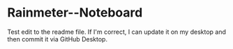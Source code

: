 # Rainmeter--Noteboard

Test edit to the readme file. If I'm correct, I can update it on my desktop and then commit it via GitHub Desktop.
